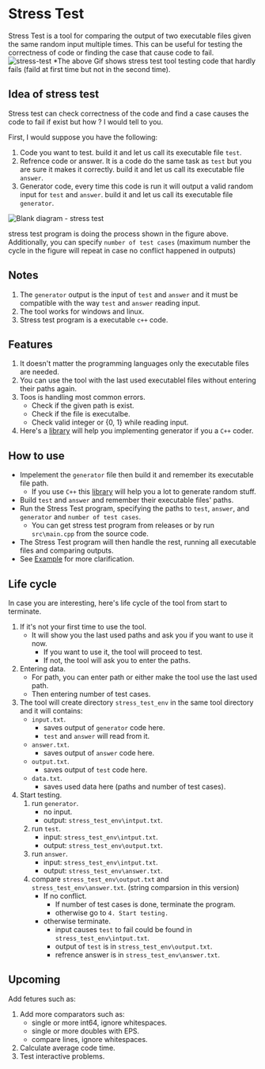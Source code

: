 # Stress Test

Stress Test is a tool for comparing the output of two executable files given the same random input multiple times.
This can be useful for testing the correctness of code or finding the case that cause code to fail.
![stress-test](https://user-images.githubusercontent.com/64589450/213825858-04b50328-50b8-4745-a91b-45bad81b0f45.gif)
*The above Gif shows stress test tool testing code that hardly fails (faild at first time but not in the second time).

## Idea of stress test

Stress test can check correctness of the code and find a case causes the code to fail if exist but how ? I would tell to you.

First, I would suppose you have the following:
1. Code you want to test. build it and let us call its executable file `test`.
2. Refrence code or answer. It is a code do the same task as `test` but you are sure it makes it correctly. build it and let us call its executable file `answer`.
3. Generator code, every time this code is run it will output a valid random input for `test` and `answer`. build it and let us call its executable file `generator`.

![Blank diagram - stress test](https://user-images.githubusercontent.com/64589450/213823040-ee8804f2-6345-4751-98b6-8e336f5eef0d.svg)

stress test program is doing the process shown in the figure above. Additionally, you can specify `number of test cases` (maximum number the cycle in the figure will repeat in case no conflict happened in outputs)

## Notes

1. The `generator` output is the input of `test` and `answer` and it must be compatible with the way `test` and `answer` reading input.
2. The tool works for windows and linux.
3. Stress test program is a executable `c++` code.

## Features

1. It doesn't matter the programming languages only the executable files are needed.
2. You can use the tool with the last used executablel files without entering their paths again.
3. Toos is handling most common errors.
    - Check if the given path is exist.
    - Check if the file is executalbe.
    - Check valid integer or {0, 1} while reading input.
3. Here's a [library](https://github.com/Omar622/Random-generator) will help you implementing generator if you a `C++` coder.

## How to use

-   Impelement the `generator` file then build it and remember its executable file path.
    -   If you use `C++` this [library](https://github.com/Omar622/Random-generator) will help you a lot to generate random stuff.
-   Build `test` and `answer` and remember their executable files' paths.
-   Run the Stress Test program, specifying the paths to `test`, `answer`, and `generator` and `number of test cases`.
    -   You can get stress test program from releases or by run `src\main.cpp` from the source code.
-   The Stress Test program will then handle the rest, running all executable files and comparing outputs.
-   See [Example](https://github.com/Omar622/Stress-test/tree/main/example) for more clarification.

## Life cycle

In case you are interesting, here's life cycle of the tool from start to terminate.

1. If it's not your first time to use the tool.
    - It will show you the last used paths and ask you if you want to use it now.
        - If you want to use it, the tool will proceed to test.
        - If not, the tool will ask you to enter the paths.
2. Entering data.
    - For path, you can enter path or either make the tool use the last used path.
    - Then entering number of test cases.
3. The tool will create directory `stress_test_env` in the same tool directory and it will contains:
    - `input.txt`.
        - saves output of `generator` code here.
        - `test` and `answer` will read from it.
    - `answer.txt`.
        - saves output of `answer` code here.
    - `output.txt`.
        - saves output of `test` code here.
    - `data.txt`.
        - saves used data here (paths and number of test cases).
4. Start testing.
    1. run `generator`.
        - no input.
        - output: `stress_test_env\intput.txt`.
    2. run `test`.
        - input: `stress_test_env\intput.txt`.
        - output: `stress_test_env\output.txt`.
    3. run `answer`.
        - input: `stress_test_env\intput.txt`.
        - output: `stress_test_env\answer.txt`.
    4. compare `stress_test_env\output.txt` and `stress_test_env\answer.txt`. (string comparsion in this version)
        - If no conflict.
            - If number of test cases is done, terminate the program.
            - otherwise go to `4. Start testing.`
        - otherwise terminate.
            - input causes `test` to fail could be found in `stress_test_env\intput.txt`.
            - output of `test` is in `stress_test_env\output.txt`.
            - refrence answer is in `stress_test_env\answer.txt`.

## Upcoming

Add fetures such as:

1. Add more comparators such as:
    - single or more int64, ignore whitespaces.
    - single or more doubles with EPS.
    - compare lines, ignore whitespaces.
2. Calculate average code time.
3. Test interactive problems.
